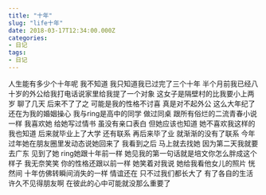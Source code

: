 ```yaml
---
title: "十年"
slug: "life十年"
date: 2018-03-17T12:34:00.000Z
categories:
- 日记
tags:
- 日记
---
```


人生能有多少个十年呢 
我不知道 
我只知道我已过完了三个十年
 半个月前我已经八十岁的外公给我打电话说家里给我提了一个对象 
这女子是隔壁村的比我要小上两岁 
聊了几天 
后来不了了之 
可能是我的性格不讨喜 
真是对不起外公 
这么大年纪了还在为我的婚姻操心 
我与ring是高中的同学 
做过同桌 
跟所有俗烂的二流青春小说一样 
我喜欢她 
给她写过情书 
虽没有亲口表白 
但她应该也知道 
她不喜欢我这样的 
我也知道 
后来就毕业上了大学 
还有联系 
再后来毕了业 
就渐渐的没有了联系 
今年过年她在朋友圈里发动态说她回来了 
我看到之后 马上就去找她 
因为第二天我就要去广东 
见到了她 
ring她跟十年前一样 
她见我的第一句话就是培文你怎么胖成这个样子 
我无奈笑笑 
你的性格还跟以前一样 
她笑着对我说 她给我看他女儿的照片 
恍然间 
十年仿佛转瞬间消失的一样 
情谊还在 
只不过我们都长大了 
有了各自的生活 
许久不见得朋友啊
在彼此的心中可能就没那么重要了
